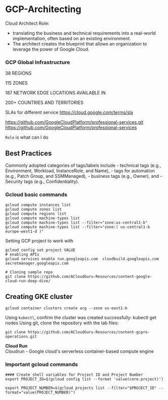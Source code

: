 # GCP-Architecting

Cloud Architect Role:  
- translating the business and technical requirements into a real-world implementation, often based on an existing environment.
- The architect creates the blueprint that allows an organization to leverage the power of Google Cloud.


### GCP Global Infrastructure
38
REGIONS

115
ZONES

187
NETWORK EDGE LOCATIONS
AVAILABLE IN

200+
COUNTRIES AND TERRITORIES



SLAs for different service
https://cloud.google.com/terms/sla

https://github.com/GoogleCloudPlatform/professional-services.git
https://github.com/GoogleCloudPlatform/professional-services


`Role` is what can I do
## Best Practices
Commonly adopted categories of tags/labels include 
	- technical tags (e.g., Environment, Workload, InstanceRole, and Name),
	- tags for automation (e.g., Patch Group, and SSMManaged), 
	- business tags (e.g., Owner), and 
	- Security tags (e.g., Confidentiality).




### Gcloud basic commands
```
gcloud compute instances list
gcloud compute zones list
gcloud compute regions list
gcloud compute machine-types list
gcloud compute machine-types list --filter="zone:us-central1-b"
gcloud compute machine-types list --filter="zone:( us-central1-b europe-west1-d )"
```



Setting GCP project to work with
```
gcloud config set project VALUE
# enabling APIs
gcloud services enable run.googleapis.com  cloudbuild.googleapis.com secretmanager.googleapis.com

# Cloning sample repo
git clone https://github.com/ACloudGuru-Resources/content-google-cloud-run-deep-dive/
```




## Creating GKE cluster
```
gcloud container clusters create acg --zone us-east1-b
```

Using `kubectl`, confirm the cluster was created successfully:
kubectl get nodes
Using git, clone the repository with the lab files:
```
git clone https://github.com/ACloudGuru-Resources/content-gcpro-operations.git
```


<b> Cloud Run </b>  
Cloudrun - Google cloud's serverless container-based compute engine

### Important gcloud commands
```
#### Create shell variables for Project ID and Project Number
export PROJECT_ID=$(gcloud config list --format 'value(core.project)')

export PROJECT_NUMBER=$(gcloud projects list --filter="$PROJECT_ID" --format="value(PROJECT_NUMBER)")
```

